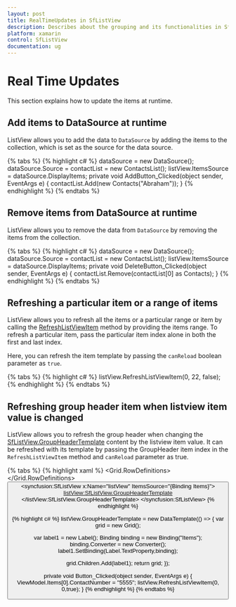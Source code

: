 ```yaml
---
layout: post
title: RealTimeUpdates in SfListView
description: Describes about the grouping and its functionalities in SfListView.
platform: xamarin
control: SfListView
documentation: ug
---
```


# Real Time Updates

This section explains how to update the items at runtime.

## Add items to DataSource at runtime

ListView allows you to add the data to `DataSource` by adding the items to the collection, which is set as the source for the data source.

{% tabs %}
{% highlight c# %}
dataSource = new DataSource(); 
dataSource.Source = contactList = new ContactsList(); 
listView.ItemsSource = dataSource.DisplayItems; 
private void AddButton_Clicked(object sender, EventArgs e) 
{ 
    contactList.Add(new Contacts("Abraham")); 
}
{% endhighlight %}
{% endtabs %}

## Remove items from DataSource at runtime

ListView allows you to remove the data from `DataSource` by removing the items from the collection.

{% tabs %}
{% highlight c# %}
dataSource = new DataSource(); 
dataSource.Source = contactList = new ContactsList(); 
listView.ItemsSource = dataSource.DisplayItems; 
private void DeleteButton_Clicked(object sender, EventArgs e) 
{ 
    contactList.Remove(contactList[0] as Contacts); 
} 
{% endhighlight %}
{% endtabs %}

## Refreshing a particular item or a range of items

ListView allows you to refresh all the items or a particular range or item by calling the [RefreshListViewItem](https://help.syncfusion.com/cr/cref_files/xamarin/Syncfusion.SfListView.XForms~Syncfusion.ListView.XForms.SfListView~RefreshListViewItem.html) method by providing the items range. To refresh a particular item, pass the particular item index alone in both the first and last index.

Here, you can refresh the item template by passing the `canReload` boolean parameter as `true`.

{% tabs %}
{% highlight c# %}
listView.RefreshListViewItem(0, 22, false);
{% endhighlight %}
{% endtabs %}

## Refreshing group header item when listview item value is changed

ListView allows you to refresh the group header when changing the [SfListView.GroupHeaderTemplate](https://help.syncfusion.com/cr/cref_files/xamarin/Syncfusion.SfListView.XForms~Syncfusion.ListView.XForms.SfListView~GroupHeaderTemplate.html) content by the listview item value. It can be refreshed with its template by passing the GroupHeader item index in the `RefreshListViewItem` method and `canReload` parameter as true.

{% tabs %}
{% highlight xaml %}
<ContentPage xmlns:syncfusion="clr-namespace:Syncfusion.ListView.XForms;assembly=Syncfusion.SfListView.XForms">
<Grid>
    <Grid.RowDefinitions>
    <RowDefinition Height="50"/>
    <RowDefinition Height="*"/>
    </Grid.RowDefinitions>
    <Button Text="Modify ContactNumber" Clicked="Button_Clicked" />
    <syncfusion:SfListView x:Name="listView" ItemsSource="{Binding Items}">
    <listView:SfListView.GroupHeaderTemplate>
        <DataTemplate>
            <Grid BackgroundColor="#E4E4E4">
                <StackLayout Orientation="Horizontal" HorizontalOptions="Start"
                                VerticalOptions="Center" Padding="10,0,0,0">
                    <Label Text="{Binding Items, Converter={StaticResource Converter},Mode=TwoWay}" />
                </StackLayout>
            </Grid>
        </DataTemplate>
    </listView:SfListView.GroupHeaderTemplate>
  </syncfusion:SfListView>
</Grid>
</ContentPage>
{% endhighlight %}

{% highlight c# %}
listView.GroupHeaderTemplate = new DataTemplate(() =>
{
   var grid = new Grid();

   var label1 = new Label();
   Binding binding = new Binding("Items");
   binding.Converter = new Converter();
   label1.SetBinding(Label.TextProperty,binding);

   grid.Children.Add(label1);
   return grid;
 });

private void Button_Clicked(object sender, EventArgs e)
{
     ViewModel.Items[0].ContactNumber = "5555";
     listView.RefreshListViewItem(0, 0,true);
}
{% endhighlight %}
{% endtabs %}